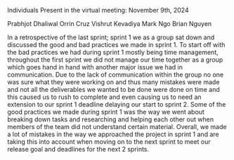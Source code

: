 Individuals Present in the virtual meeting: November 9th, 2024

Prabhjot Dhaliwal
Orrin Cruz
Vishrut Kevadiya
Mark Ngo
Brian Nguyen

In a retrospective of the last sprint; sprint 1 we as a group sat down and discussed the good and bad practices we made in sprint 1. To start off with the bad practices we had during sprint 1 mostly being time management, throughout the first sprint we did not manage our time together as a group which goes hand in hand with another major issue we had in communication. Due to the lack of communication within the group no one was sure what they were working on and thus many mistakes were made and not all the deliverables we wanted to be done were done on time and this caused us to rush to complete and even causing us to need an extension to our sprint 1 deadline delaying our start to sprint 2. Some of the good practices we made during sprint 1 was the way we went about breaking down tasks and researching and helping each other out when members of the team did not understand certain material. Overall, we made a lot of mistakes in the way we approached the project in sprint 1 and are taking this into account when moving on to the next sprint to meet our release goal and deadlines for the next 2 sprints.

